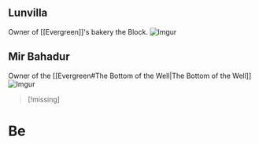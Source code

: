 ## Lunvilla
Owner of [[Evergreen]]'s bakery the Block.
![Imgur](https://i.imgur.com/88pvBQm.png)


## Mir Bahadur
Owner of the [[Evergreen#The Bottom of the Well|The Bottom of the Well]]
![Imgur](https://i.imgur.com/HMs6kch.jpg)
>[!missing]

# Be